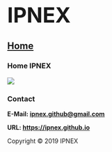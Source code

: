<link rel="shortcut icon" href="/IPNEX-16.png">

<p><b><font size="7">IPNEX</font></b></p>

## <a href="https://ipnex.github.io/">Home</a>

### Home IPNEX
<img src="https://ipnex.github.io/Ben Wolf 320.jpg" >
<h3 id="contact">Contact</h3>
<p><strong>E-Mail: <a href="https://ipnex.github@gmail.com">ipnex.github@gmail.com</a></strong></p>

<p><strong>URL: <a href="https://ipnex.github.io">https://ipnex.github.io</a></strong></p>

<p>Copyright © 2019 IPNEX</p>
